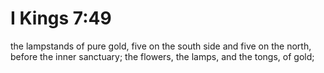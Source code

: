 # I Kings 7:49

the lampstands of pure gold, five on the south side and five on the north, before the inner sanctuary; the flowers, the lamps, and the tongs, of gold;

